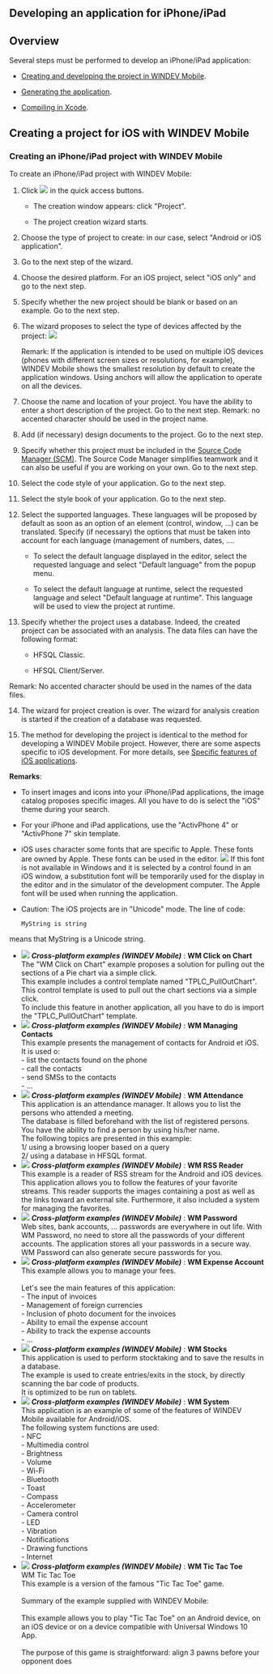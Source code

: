 


## Developing an application for iPhone/iPad
			



<a name="NOTE1"></a>
<a name="NOTE1_1"></a>


## Overview
<a name="overview_ELTTEXTE000132"></a>
Several steps must be performed to develop an iPhone/iPad application: 

- [Creating and developing the project in WINDEV Mobile](#NOTE2_1). 

- [Generating the application](../Editeurs/1000019908.md). 

- [Compiling in Xcode](../Editeurs/1000019878.md). 




<a name="NOTE2"></a>
<a name="NOTE2_1"></a>


## Creating a project for iOS with WINDEV Mobile
<a name="creating_project_for_ios_with_windev_mobile_ELTTEXTE000156"></a>


### Creating an iPhone/iPad project with WINDEV Mobile
<a name="creating_iphoneipad_project_with_windev_mobile_ELTPARAGRAPHE000028"></a>

To create an iPhone/iPad project with WINDEV Mobile: 

1. Click ![](https://doc.pcsoft.fr/en-US/images/image.awp?langid=3&name=ico_nouveau.gif)
 in the quick access buttons. 

	- The creation window appears: click "Project". 

	- The project creation wizard starts. 




2. Choose the type of project to create: in our case, select "Android or iOS application". 

3. Go to the next step of the wizard. 

4. Choose the desired platform. For an iOS project, select "iOS only" and go to the next step. 

5. Specify whether the new project should be blank or based on an example. Go to the next step. 

6. The wizard proposes to select the type of devices affected by the project: 
![](https://doc.pcsoft.fr/en-US/images/image.awp?langid=3&name=Developper_pour_ios%20-%20HC%20N%B0001.gif)

	Remark: If the application is intended to be used on multiple iOS devices (phones with different screen sizes or resolutions, for example), WINDEV Mobile shows the smallest resolution by default to create the application windows. Using anchors will allow the application to operate on all the devices.

7. Choose the name and location of your project. You have the ability to enter a short description of the project. Go to the next step.
	Remark: no accented character should be used in the project name. 

8. Add (if necessary) design documents to the project. Go to the next step.

9. Specify whether this project must be included in the [Source Code Manager (SCM)](../Editeurs/2038001.md). The Source Code Manager simplifies teamwork and it can also be useful if you are working on your own. Go to the next step.

10. Select the code style of your application. Go to the next step.

11. Select the style book of your application. Go to the next step.

12. Select the supported languages. These languages will be proposed by default as soon as an option of an element (control, window, ...) can be translated. Specify (if necessary) the options that must be taken into account for each language (management of numbers, dates, ....

	- To select the default language displayed in the editor, select the requested language and select "Default language" from the popup menu.

	- To select the default language at runtime, select the requested language and select "Default language at runtime". This language will be used to view the project at runtime.




13. Specify whether the project uses a database. Indeed, the created project can be associated with an analysis. The data files can have the following format: 

	- HFSQL Classic. 

	- HFSQL Client/Server.


 Remark: No accented character should be used in the names of the data files. 

14. The wizard for project creation is over. The wizard for analysis creation is started if the creation of a database was requested. 

15. The method for developing the project is identical to the method for developing a WINDEV Mobile project. However, there are some aspects specific to iOS development. For more details, see [Specific features of iOS applications](../Editeurs/1000019865.md). 




**Remarks**:

- To insert images and icons into your iPhone/iPad applications, the image catalog proposes specific images. All you have to do is select the "iOS" theme during your search. 

- For your iPhone and iPad applications, use the "ActivPhone 4" or "ActivPhone 7" skin template.

- iOS uses character some fonts that are specific to Apple. These fonts are owned by Apple. These fonts can be used in the editor. 
![](https://doc.pcsoft.fr/en-US/images/image.awp?langid=3&name=Developper_pour_ios%20-%20HC%20N%B0002.gif&type=thumb)
 If this font is not available in Windows and it is selected by a control found in an iOS window, a substitution font will be temporarily used for the display in the editor and in the simulator of the development computer. The Apple font will be used when running the application.

- Caution: The iOS projects are in "Unicode" mode. The line of code: 
	
	```wl
	MyString is string
	```
means that MyString is a Unicode string. 




- ![](https://doc.pcsoft.fr/en-US/images/image.awp?langid=3&name=WMClickonChart.gif) ***Cross-platform examples (WINDEV Mobile)*** : **WM Click on Chart** <br>The "WM Click on Chart" example proposes a solution for pulling out the sections of a Pie chart via a simple click.<br>This example includes a control template named "TPLC_PullOutChart". This control template is used to pull out the chart sections via a simple click.<br>To include this feature in another application, all you have to do is import the "TPLC_PullOutChart" template.
- ![](https://doc.pcsoft.fr/en-US/images/image.awp?langid=3&name=WMManagingContacts.gif) ***Cross-platform examples (WINDEV Mobile)*** : **WM Managing Contacts** <br>This example presents the management of contacts for Android et iOS.<br>It is used o:<br>- list the contacts found on the phone<br>- call the contacts<br>- send SMSs to the contacts<br>- ...
- ![](https://doc.pcsoft.fr/en-US/images/image.awp?langid=3&name=WMAttendance.gif) ***Cross-platform examples (WINDEV Mobile)*** : **WM Attendance** <br>This application is an attendance manager. It allows you to list the persons who attended a meeting.<br>The database is filled beforehand with the list of registered persons.<br>You have the ability to find a person by using his/her name.<br>The following topics are presented in this example:<br>1/ using a browsing looper based on a query<br>2/ using a database in HFSQL format.
- ![](https://doc.pcsoft.fr/en-US/images/image.awp?langid=3&name=WMRSSReader.gif) ***Cross-platform examples (WINDEV Mobile)*** : **WM RSS Reader** <br>This example is a reader of RSS stream for the Android and iOS devices. This application allows you to follow the features of your favorite streams. This reader supports the images containing a post as well as the links toward an external site. Furthermore, it also included a system for managing the favorites.
- ![](https://doc.pcsoft.fr/en-US/images/image.awp?langid=3&name=WMPassword.gif) ***Cross-platform examples (WINDEV Mobile)*** : **WM Password** <br>Web sites, bank accounts, ... passwords are everywhere in out life. With WM Password, no need to store all the passwords of your different accounts. The application stores all your passwords in a secure way. WM Password can also generate secure passwords for you.
- ![](https://doc.pcsoft.fr/en-US/images/image.awp?langid=3&name=WMExpenseAccount.gif) ***Cross-platform examples (WINDEV Mobile)*** : **WM Expense Account** <br>This example allows you to manage your fees.<br><br>Let's see the main features of this application:<br>- The input of invoices<br>- Management of foreign currencies<br>- Inclusion of photo document for the invoices<br>- Ability to email the expense account<br>- Ability to track the expense accounts<br>- ...
- ![](https://doc.pcsoft.fr/en-US/images/image.awp?langid=3&name=WMStocks.gif) ***Cross-platform examples (WINDEV Mobile)*** : **WM Stocks** <br>This application is used to perform stocktaking and to save the results in a database.<br>The example is used to create entries/exits in the stock, by directly scanning the bar code of products.<br>It is optimized to be run on tablets.
- ![](https://doc.pcsoft.fr/en-US/images/image.awp?langid=3&name=WMSystem.gif) ***Cross-platform examples (WINDEV Mobile)*** : **WM System** <br>This application is an example of some of the features of WINDEV Mobile available for Android/iOS.<br>The following system functions are used: <br>- NFC<br>- Multimedia control<br>- Brightness<br>- Volume<br>- Wi-Fi<br>- Bluetooth<br>- Toast<br>- Compass<br>- Accelerometer<br>- Camera control<br>- LED<br>- Vibration<br>- Notifications<br>- Drawing functions<br>- Internet
- ![](https://doc.pcsoft.fr/en-US/images/image.awp?langid=3&name=WMTicTacToe.gif) ***Cross-platform examples (WINDEV Mobile)*** : **WM Tic Tac Toe** <br>WM Tic Tac Toe<br>This example is a version of the famous "Tic Tac Toe" game.<br><br>Summary of the example supplied with WINDEV Mobile:	<br><br>This example allows you to play "Tic Tac Toe" on an Android device, on an iOS device or on a device compatible with Universal Windows 10 App.<br><br>The purpose of this game is straightforward: align 3 pawns before your opponent does



